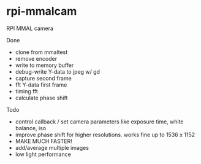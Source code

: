 rpi-mmalcam
===========

RPI MMAL camera

Done
- clone from mmaltest
- remove encoder
- write to memory buffer
- debug-write Y-data to jpeg w/ gd
- capture second frame
- fft Y-data first frame
- timing fft
- calculate phase shift

Todo
- control callback / set camera parameters like exposure time, white balance, iso
- improve phase shift for higher resolutions. works fine up to 1536 x 1152
- MAKE MUCH FASTER!
- add/average multiple images
- low light performance
